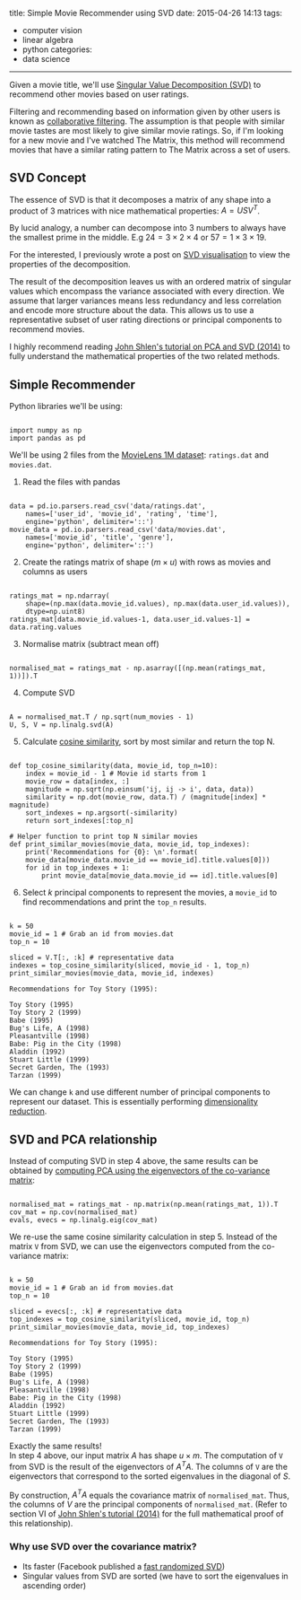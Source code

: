title: Simple Movie Recommender using SVD
date: 2015-04-26 14:13
tags:
- computer vision
- linear algebra
- python
categories:
- data science
---

Given a movie title, we'll use [Singular Value Decomposition (SVD)](http://mathworld.wolfram.com/SingularValueDecomposition.html) to recommend other movies based on user ratings.

Filtering and recommending based on information given by other users is known as [collaborative filtering](http://en.wikipedia.org/wiki/Collaborative_filtering). The assumption is that people with similar movie tastes are most likely to give similar movie ratings. So, if I'm looking for a new movie and I've watched The Matrix, this method will recommend movies that have a similar rating pattern to The Matrix across a set of users.

## SVD Concept
The essence of SVD is that it decomposes a matrix of any shape into a product of 3 matrices with nice mathematical properties: $A = U S V^T$. 

By lucid analogy, a number can decompose into 3 numbers to always have the smallest prime in the middle. E.g $24 = 3 \times 2 \times 4$ or $57 = 1 \times 3 \times 19$.

For the interested, I previously wrote a post on [SVD visualisation](https://alyssaq.github.io/2015/singular-value-decomposition-visualisation) to view the properties of the decomposition.

The result of the decomposition leaves us with an ordered matrix of singular values which encompass the variance associated with every direction. We assume that larger variances means less redundancy and less correlation and encode more structure about the data. This allows us to use a representative subset of user rating directions or principal components to recommend movies.

I highly recommend reading [John Shlen's tutorial on PCA and SVD (2014)](http://arxiv.org/pdf/1404.1100.pdf) to fully understand the mathematical properties of the  two related methods.

## Simple Recommender
Python libraries we'll be using:
<pre><code class="language-python">
import numpy as np
import pandas as pd
</code></pre>

We'll be using 2 files from the [MovieLens 1M dataset](http://grouplens.org/datasets/movielens): `ratings.dat` and `movies.dat`.

1) Read the files with pandas
<pre><code class="language-python">
data = pd.io.parsers.read_csv('data/ratings.dat', 
	names=['user_id', 'movie_id', 'rating', 'time'],
	engine='python', delimiter='::')
movie_data = pd.io.parsers.read_csv('data/movies.dat',
	names=['movie_id', 'title', 'genre'],
	engine='python', delimiter='::')
</code></pre>

2) Create the ratings matrix of shape ($m \times u$) with rows as movies and columns as users
<pre><code class="language-python">
ratings_mat = np.ndarray(
	shape=(np.max(data.movie_id.values), np.max(data.user_id.values)),
	dtype=np.uint8)
ratings_mat[data.movie_id.values-1, data.user_id.values-1] = data.rating.values
</code></pre>

3) Normalise matrix (subtract mean off)
<pre><code class="language-python">
normalised_mat = ratings_mat - np.asarray([(np.mean(ratings_mat, 1))]).T
</code></pre>

4) Compute SVD
<pre><code class="language-python">
A = normalised_mat.T / np.sqrt(num_movies - 1)
U, S, V = np.linalg.svd(A)
</code></pre>

5) Calculate [cosine similarity](http://en.wikipedia.org/wiki/Cosine_similarity), sort by most similar and return the top N.
<pre><code class="language-python">
def top_cosine_similarity(data, movie_id, top_n=10):
    index = movie_id - 1 # Movie id starts from 1
    movie_row = data[index, :]
    magnitude = np.sqrt(np.einsum('ij, ij -> i', data, data))
    similarity = np.dot(movie_row, data.T) / (magnitude[index] * magnitude)
    sort_indexes = np.argsort(-similarity)
    return sort_indexes[:top_n]

# Helper function to print top N similar movies
def print_similar_movies(movie_data, movie_id, top_indexes):
    print('Recommendations for {0}: \n'.format(
    movie_data[movie_data.movie_id == movie_id].title.values[0]))
    for id in top_indexes + 1:
        print movie_data[movie_data.movie_id == id].title.values[0]
</code></pre>

6) Select $k$ principal components to represent the movies, a `movie_id` to find recommendations and print the `top_n` results.
<pre><code class="language-python">
k = 50
movie_id = 1 # Grab an id from movies.dat
top_n = 10

sliced = V.T[:, :k] # representative data
indexes = top_cosine_similarity(sliced, movie_id - 1, top_n)
print_similar_movies(movie_data, movie_id, indexes)
</code></pre>

	Recommendations for Toy Story (1995): 

    Toy Story (1995)
    Toy Story 2 (1999)
    Babe (1995)
    Bug's Life, A (1998)
    Pleasantville (1998)
    Babe: Pig in the City (1998)
    Aladdin (1992)
    Stuart Little (1999)
    Secret Garden, The (1993)
    Tarzan (1999)
    
We can change `k` and use different number of principal components to represent our dataset. This is essentially performing [dimensionality reduction](http://en.wikipedia.org/wiki/Dimensionality_reduction). 
 
## SVD and PCA relationship
Instead of computing SVD in step 4 above, the same results can be obtained by [computing PCA using the eigenvectors of the co-variance matrix](http://en.wikipedia.org/wiki/Principal_component_analysis#Computing_PCA_using_the_covariance_method):

<pre><code class="language-python">
normalised_mat = ratings_mat - np.matrix(np.mean(ratings_mat, 1)).T
cov_mat = np.cov(normalised_mat)
evals, evecs = np.linalg.eig(cov_mat)
</code></pre>

We re-use the same cosine similarity calculation in step 5. Instead of the matrix `V` from SVD, we can use the eigenvectors computed from the co-variance matrix:
<pre><code class="language-python">
k = 50
movie_id = 1 # Grab an id from movies.dat
top_n = 10

sliced = evecs[:, :k] # representative data
top_indexes = top_cosine_similarity(sliced, movie_id, top_n)
print_similar_movies(movie_data, movie_id, top_indexes)
</code></pre>

	Recommendations for Toy Story (1995): 

    Toy Story (1995)
    Toy Story 2 (1999)
    Babe (1995)
    Bug's Life, A (1998)
    Pleasantville (1998)
    Babe: Pig in the City (1998)
    Aladdin (1992)
    Stuart Little (1999)
    Secret Garden, The (1993)
    Tarzan (1999)

Exactly the same results!     
In step 4 above, our input matrix $A$ has shape $u \times m$. The computation of `V` from SVD is the result of the eigenvectors of $A^T A$. The columns of `V` are the eigenvectors that correspond to the sorted eigenvalues in the diagonal of $S$. 

By construction, $A^T A$ equals the covariance matrix of `normalised_mat`. Thus, the columns of $V$ are the principal components of `normalised_mat`. (Refer to section VI of [John Shlen's tutorial (2014)](http://arxiv.org/pdf/1404.1100.pdf) for the full mathematical proof of this relationship).

### Why use SVD over the covariance matrix?
  * Its faster (Facebook published a [fast randomized SVD](https://research.facebook.com/blog/294071574113354/fast-randomized-svd))
  * Singular values from SVD are sorted (we have to sort the eigenvalues in ascending order)
  
  
  